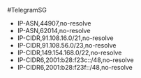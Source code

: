 #TelegramSG
  - IP-ASN,44907,no-resolve
  - IP-ASN,62014,no-resolve
  - IP-CIDR,91.108.16.0/21,no-resolve
  - IP-CIDR,91.108.56.0/23,no-resolve
  - IP-CIDR,149.154.168.0/22,no-resolve
  - IP-CIDR6,2001:b28:f23c::/48,no-resolve
  - IP-CIDR6,2001:b28:f23f::/48,no-resolve
